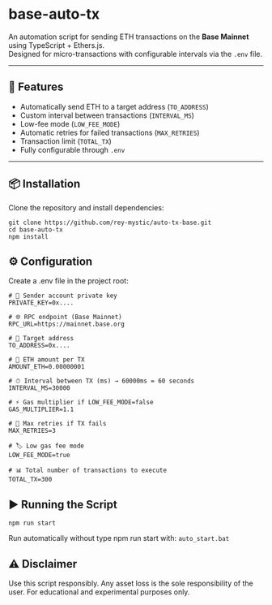 # base-auto-tx

An automation script for sending ETH transactions on the **Base Mainnet** using TypeScript + Ethers.js.  
Designed for micro-transactions with configurable intervals via the `.env` file.

---

## 🚀 Features
- Automatically send ETH to a target address (`TO_ADDRESS`)
- Custom interval between transactions (`INTERVAL_MS`)
- Low-fee mode (`LOW_FEE_MODE`)
- Automatic retries for failed transactions (`MAX_RETRIES`)
- Transaction limit (`TOTAL_TX`)
- Fully configurable through `.env`

---

## 📦 Installation

Clone the repository and install dependencies:

```
git clone https://github.com/rey-mystic/auto-tx-base.git
cd base-auto-tx
npm install
```

## ⚙️ Configuration

Create a .env file in the project root:
```
# 🔑 Sender account private key
PRIVATE_KEY=0x....

# 🌐 RPC endpoint (Base Mainnet)
RPC_URL=https://mainnet.base.org

# 🎯 Target address
TO_ADDRESS=0x....

# 💸 ETH amount per TX
AMOUNT_ETH=0.00000001

# ⏱ Interval between TX (ms) → 60000ms = 60 seconds
INTERVAL_MS=30000

# ⚡️ Gas multiplier if LOW_FEE_MODE=false
GAS_MULTIPLIER=1.1

# 🔁 Max retries if TX fails
MAX_RETRIES=3

# 🏷 Low gas fee mode
LOW_FEE_MODE=true

# 📊 Total number of transactions to execute
TOTAL_TX=300
```

## ▶️ Running the Script
```
npm run start
```
Run automatically without type npm run start with:
`auto_start.bat`

## ⚠️ Disclaimer

Use this script responsibly.
Any asset loss is the sole responsibility of the user.
For educational and experimental purposes only.
